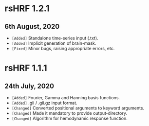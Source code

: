 # rsHRF 1.2.1
## 6th August, 2020

* `[Added]` Standalone time-series input (.txt).
* `[Added]` Implicit generation of brain-mask.
* `[Fixed]` Minor bugs, raising appropriate errors, etc.

# rsHRF 1.1.1 
## 24th July, 2020

* `[Added]` Fourier, Gamma and Hanning basis functions.
* `[Added]` .gii / .gii.gz input format.
* `[Changed]` Converted positional arguments to keyword arguments.
* `[Changed]` Made it mandatory to provide output-directory.
* `[Changed]` Algorithm for hemodynamic response function.